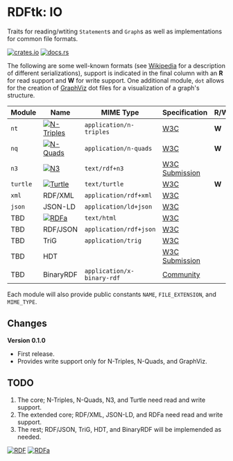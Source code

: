 # RDFtk: IO

Traits for reading/wtiting `Statement`s and `Graph`s as well as implementations for common file formats.

[![crates.io](https://img.shields.io/crates/v/rdftk_io.svg)](https://crates.io/crates/rdftk_io)
[![docs.rs](https://docs.rs/rdftk_io/badge.svg)](https://docs.rs/rdftk_io)

The following are some well-known formats (see [Wikipedia](https://en.wikipedia.org/wiki/Resource_Description_Framework#Serialization_formats)
for a description of different serializations), support is indicated in the final column with
an **R** for read support and **W** for write support. One additional module, `dot` allows for the
creation of [GraphViz](https://graphviz.gitlab.io/) dot files for a visualization of a graph's structure.

| Module   | Name          | MIME Type                                       | Specification | R/W |
|----------|---------------|-------------------------------------------------|---------------|-----|
| `nt`     | [![N-Triples](https://img.shields.io/badge/RDF-N--Triples-blue)](https://www.w3.org/TR/n-triples/) | `application/n-triples` | [W3C](https://www.w3.org/TR/n-triples/) | **W** |
| `nq`     | [![N-Quads](https://img.shields.io/badge/RDF-N--Quads-blue)](https://www.w3.org/TR/n-quads/)       | `application/n-quads`   | [W3C](https://www.w3.org/TR/n-quads/) | **W** |
| `n3`     | [![N3](https://img.shields.io/badge/RDF-N3-blue)](https://www.w3.org/TeamSubmission/n3/)           | `text/rdf+n3`           | [W3C Submission](https://www.w3.org/TeamSubmission/n3/) |     |
| `turtle` | [![Turtle](https://img.shields.io/badge/RDF-Turtle-blue)](https://www.w3.org/TR/turtle/)            | `text/turtle`           | [W3C](https://www.w3.org/TR/turtle/) | **W** |
| `xml`    | RDF/XML       | `application/rdf+xml`       | [W3C](https://www.w3.org/TR/rdf-syntax-grammar/) |     |
| `json`   | JSON-LD       | `application/ld+json`       | [W3C](https://www.w3.org/TR/json-ld/) |     |
| TBD      | [![RDFa](https://www.w3.org/Icons/SW/Buttons/sw-rdfa-blue.png)](http://www.w3.org/2001/sw/wiki/RDFa) | `text/html`                            | [W3C](https://www.w3.org/TR/rdfa-core/) |     |
| TBD      | RDF/JSON      | `application/rdf+json`      | [W3C](https://www.w3.org/TR/rdf-json/) |     |
| TBD      | TriG          | `application/trig`          | [W3C](https://www.w3.org/TR/trig/) |     |
| TBD      | HDT           |                             | [W3C Submission](https://www.w3.org/Submission/2011/SUBM-HDT-20110330/) |     |
| TBD      | BinaryRDF     | `application/x-binary-rdf`  | [Community](https://afs.github.io/rdf-thrift/rdf-binary-thrift.html) |     |

Each module will also provide public constants `NAME`, `FILE_EXTENSION`, and `MIME_TYPE`.

## Changes

**Version 0.1.0**

* First release.
* Provides write support only for N-Triples, N-Quads, and GraphViz.

## TODO

1. The core; N-Triples, N-Quads, N3, and Turtle need read and write support.
2. The extended core; RDF/XML, JSON-LD, and RDFa need read and write support.
3. The rest; RDF/JSON, TriG, HDT, and BinaryRDF will be implemended as needed.

[![RDF](https://www.w3.org/Icons/SW/Buttons/sw-rdf-blue.png)](http://www.w3.org/2001/sw/wiki/RDF)
[![RDFa](https://www.w3.org/Icons/SW/Buttons/sw-rdfa-blue.png)](http://www.w3.org/2001/sw/wiki/RDFa)